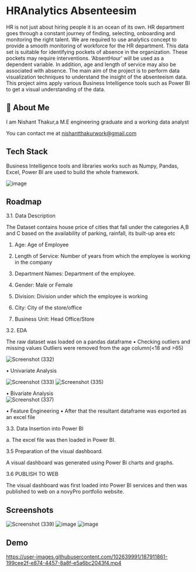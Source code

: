 
# HRAnalytics Absenteesim


HR is not just about hiring people it is an ocean of its own. HR department goes through a constant journey of finding, selecting, onboarding and monitoring the right talent. We are required to use analytics concept to provide a smooth monitoring of workforce for the HR department. This data set is suitable for identifying pockets of absence in the organization. These pockets may require interventions. ‘AbsentHour’ will be used as a dependent variable. In addition, age and length of service may also be associated with absence.
The main aim of the project is to perform data visualization techniques to understand the insight of the absenteeism data. This project aims apply various Business Intelligence tools such as Power BI to get a visual understanding of the data.
 

## 🚀 About Me
I am Nishant Thakur,a M.E engineering graduate and a working data analyst

You can contact me at nishantthakurwork@gmail.com

## Tech Stack

Business Intelligence tools and libraries works such as Numpy, Pandas, Excel, Power BI are used to build the whole framework.

![image](https://user-images.githubusercontent.com/102639991/187908992-4328df0e-6e0c-4c71-917f-8a09f7c1e656.png)


## Roadmap

3.1.	Data Description

The Dataset contains house price of cities that fall under the categories A,B and C based on the availability of parking, rainfall, its built-up area etc
1.	Age: Age of Employee

2.	Length of Service: Number of years from which the employee is working in the company

3.	Department Names: Department of the employee.

4.	Gender: Male or Female

5.	Division: Division under which the employee is working

6.	City: City of the store/office

7.	Business Unit: Head Office/Store 



3.2.	EDA 

The raw dataset was loaded on a pandas dataframe
•	Checking outliers and missing values
Outliers were removed from the age column(<18 and >65)
 
 ![Screenshot (332)](https://user-images.githubusercontent.com/102639991/187909314-c6167da0-a6e2-4e88-89a2-ea87f399580f.png)

•	Univariate Analysis

![Screenshot (333)](https://user-images.githubusercontent.com/102639991/187909385-78acd216-92de-49cc-a724-2f8312ff42d3.png)
![Screenshot (335)](https://user-images.githubusercontent.com/102639991/187909402-eb00ea1d-1434-4363-8b97-14ff0ee885a2.png)
 
 • Bivariate Analysis	
 ![Screenshot (337)](https://user-images.githubusercontent.com/102639991/187909574-a1f4d141-c579-4405-b522-d28d55d97782.png)
 

•	Feature Engineering 
•	After that the resultant dataframe was exported as an excel file


3.3.	Data Insertion into Power BI

a.	The excel file was then loaded in Power BI.


3.5	Preparation of the visual dashboard.

A visual dashboard was generated using Power Bi charts and graphs.


3.6	PUBLISH TO WEB 

The visual dashboard was first loaded into Power BI services and then was published to web on a novyPro portfolio website.



## Screenshots


![Screenshot (339)](https://user-images.githubusercontent.com/102639991/187909814-88e42ecb-d457-4551-932b-978c9cc76b30.png)
![image](https://user-images.githubusercontent.com/102639991/187911540-3b875bc3-aaaf-4a83-9de1-ef392c2a718d.png)
![image](https://user-images.githubusercontent.com/102639991/187911644-a25cc1e8-b10b-4b43-95c6-8cca9e2ed1ec.png)


## Demo


https://user-images.githubusercontent.com/102639991/187911861-199cee2f-e874-4457-8a8f-e5a6bc2043f4.mp4



